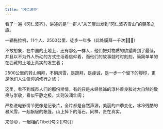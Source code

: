 ```yaml
---
title: '冈仁波齐'
---
```

  
看了一遍《冈仁波齐》，讲述的是“一群人”从芒康出发到“冈仁波齐雪山”的朝圣之旅。  
  
一辆拖拉机，11个人、2500公里、徒步一年多（此处膜拜一千次🙏🙏🙏）  
  
不敢想象，在中国的土地上，还有那么一群人，他们把对物质的欲望降到了最低，并且以不为外人所动的方式生活着信仰着，而他们的故事就时时刻刻，简简单单的在西藏的土地上真实的发生着；  
  
2500公里的转山朝拜，不惧风雪，是跪拜，是虔诚，是一步一个留下的脚印，更是他们人生信仰的修行之旅；  
  
这里，看不到城市人们的那份矫情，有的只是未经修饰的淳朴善良和对大自然的敬畏与崇敬，看似平静之极，实则波澜壮阔；  
  
严格说电影情节更像是记录片，全片都是自然声源，美丽的四季变化，冰冷残酷的暴风雪，一起蜗居的帐篷，山上掉下的落石，同样，贵在真实。

来😊😊，一起相约Tibet[勾引][勾引]
  

